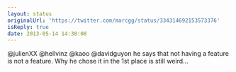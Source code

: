 ```yaml
---
layout: status
originalUrl: 'https://twitter.com/marcgg/status/334314692153573376'
isReply: true
date: 2013-05-14 14:30:08
---
```


@julienXX @hellvinz @kaoo @davidguyon he says that not having a feature is not a feature. Why he chose it in the 1st place is still weird...

